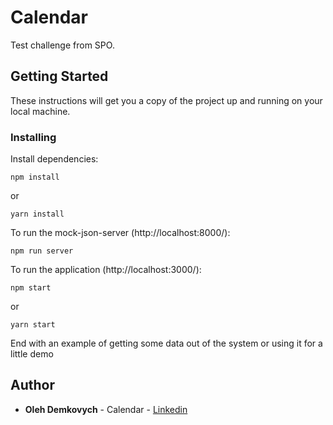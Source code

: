 # Calendar

Test challenge from SPO.

## Getting Started

These instructions will get you a copy of the project up and running on your local machine.

### Installing

Install dependencies:

```
npm install
```

or

```
yarn install
```

To run the mock-json-server (http://localhost:8000/):

```
npm run server
```

To run the application (http://localhost:3000/):

```
npm start
```

or

```
yarn start
```

End with an example of getting some data out of the system or using it for a little demo

## Author

- **Oleh Demkovych** - Calendar - [Linkedin](https://www.linkedin.com/in/oleg-demkovych-40b84364/)

